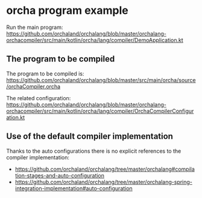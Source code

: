 # orcha program example

Run the main program: https://github.com/orchaland/orchalang/blob/master/orchalang-orchacompiler/src/main/kotlin/orcha/lang/compiler/DemoApplication.kt

## The program to be compiled

The program to be compiled is: https://github.com/orchaland/orchalang/blob/master/src/main/orcha/source/orchaCompiler.orcha

The related configuration: https://github.com/orchaland/orchalang/blob/master/orchalang-orchacompiler/src/main/kotlin/orcha/lang/compiler/OrchaCompilerConfiguration.kt

## Use of the default compiler implementation

Thanks to the auto configurations there is no explicit references to the compiler implementation:
- https://github.com/orchaland/orchalang/tree/master/orchalang#compilation-stages-and-auto-configuration
- https://github.com/orchaland/orchalang/tree/master/orchalang-spring-integration-implementation#auto-configuration
